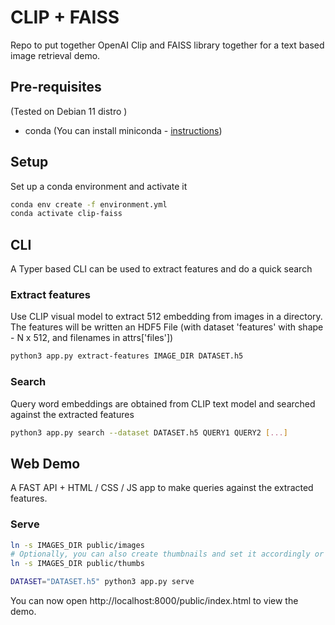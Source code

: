 # CLIP + FAISS

Repo to put together OpenAI Clip and FAISS library together for a text based
image retrieval demo.

## Pre-requisites

(Tested on Debian 11 distro )

- conda (You can install miniconda - [instructions](https://docs.conda.io/en/latest/miniconda.html))

## Setup

Set up a conda environment and activate it

```bash
conda env create -f environment.yml
conda activate clip-faiss
```

## CLI

A Typer based CLI can be used to extract features and do a quick search

### Extract features

Use CLIP visual model to extract 512 embedding from images in a directory.
The features will be written an HDF5 File (with dataset 'features' with shape - N x 512, and filenames in attrs['files'])

```bash
python3 app.py extract-features IMAGE_DIR DATASET.h5
```

### Search

Query word embeddings are obtained from CLIP text model and searched against
the extracted features

```bash
python3 app.py search --dataset DATASET.h5 QUERY1 QUERY2 [...]
```

## Web Demo

A FAST API + HTML / CSS / JS app to make queries against the extracted features.

### Serve

```bash
ln -s IMAGES_DIR public/images
# Optionally, you can also create thumbnails and set it accordingly or re-use image dir
ln -s IMAGES_DIR public/thumbs

DATASET="DATASET.h5" python3 app.py serve
```

You can now open http://localhost:8000/public/index.html to view the demo.
